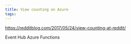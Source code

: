 ```yaml
---
title: View counting on Azure
tags:
---
```


https://redditblog.com/2017/05/24/view-counting-at-reddit/

Event Hub
Azure Functions